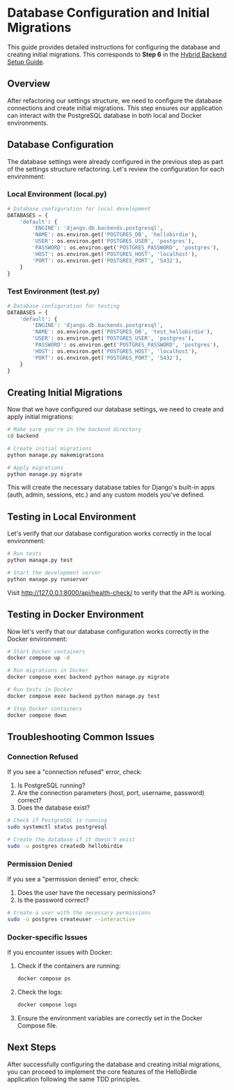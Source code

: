 # Database Configuration and Initial Migrations

This guide provides detailed instructions for configuring the database and creating initial migrations. This corresponds to **Step 6** in the [Hybrid Backend Setup Guide](../hybrid-backend-setup-guide.md).

## Overview

After refactoring our settings structure, we need to configure the database connections and create initial migrations. This step ensures our application can interact with the PostgreSQL database in both local and Docker environments.

## Database Configuration

The database settings were already configured in the previous step as part of the settings structure refactoring. Let's review the configuration for each environment:

### Local Environment (local.py)

```python
# Database configuration for local development
DATABASES = {
    'default': {
        'ENGINE': 'django.db.backends.postgresql',
        'NAME': os.environ.get('POSTGRES_DB', 'hellobirdie'),
        'USER': os.environ.get('POSTGRES_USER', 'postgres'),
        'PASSWORD': os.environ.get('POSTGRES_PASSWORD', 'postgres'),
        'HOST': os.environ.get('POSTGRES_HOST', 'localhost'),
        'PORT': os.environ.get('POSTGRES_PORT', '5432'),
    }
}
```

### Test Environment (test.py)

```python
# Database configuration for testing
DATABASES = {
    'default': {
        'ENGINE': 'django.db.backends.postgresql',
        'NAME': os.environ.get('POSTGRES_DB', 'test_hellobirdie'),
        'USER': os.environ.get('POSTGRES_USER', 'postgres'),
        'PASSWORD': os.environ.get('POSTGRES_PASSWORD', 'postgres'),
        'HOST': os.environ.get('POSTGRES_HOST', 'localhost'),
        'PORT': os.environ.get('POSTGRES_PORT', '5432'),
    }
}
```

## Creating Initial Migrations

Now that we have configured our database settings, we need to create and apply initial migrations:

```bash
# Make sure you're in the backend directory
cd backend

# Create initial migrations
python manage.py makemigrations

# Apply migrations
python manage.py migrate
```

This will create the necessary database tables for Django's built-in apps (auth, admin, sessions, etc.) and any custom models you've defined.

## Testing in Local Environment

Let's verify that our database configuration works correctly in the local environment:

```bash
# Run tests
python manage.py test

# Start the development server
python manage.py runserver
```

Visit http://127.0.0.1:8000/api/health-check/ to verify that the API is working.

## Testing in Docker Environment

Now let's verify that our database configuration works correctly in the Docker environment:

```bash
# Start Docker containers
docker compose up -d

# Run migrations in Docker
docker compose exec backend python manage.py migrate

# Run tests in Docker
docker compose exec backend python manage.py test

# Stop Docker containers
docker compose down
```

## Troubleshooting Common Issues

### Connection Refused

If you see a "connection refused" error, check:

1. Is PostgreSQL running?
2. Are the connection parameters (host, port, username, password) correct?
3. Does the database exist?

```bash
# Check if PostgreSQL is running
sudo systemctl status postgresql

# Create the database if it doesn't exist
sudo -u postgres createdb hellobirdie
```

### Permission Denied

If you see a "permission denied" error, check:

1. Does the user have the necessary permissions?
2. Is the password correct?

```bash
# Create a user with the necessary permissions
sudo -u postgres createuser --interactive
```

### Docker-specific Issues

If you encounter issues with Docker:

1. Check if the containers are running:

   ```bash
   docker compose ps
   ```

2. Check the logs:

   ```bash
   docker compose logs
   ```

3. Ensure the environment variables are correctly set in the Docker Compose file.

## Next Steps

After successfully configuring the database and creating initial migrations, you can proceed to implement the core features of the HelloBirdie application following the same TDD principles.
